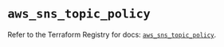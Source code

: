 # `aws_sns_topic_policy`

Refer to the Terraform Registry for docs: [`aws_sns_topic_policy`](https://registry.terraform.io/providers/hashicorp/aws/4.67.0/docs/resources/sns_topic_policy).
